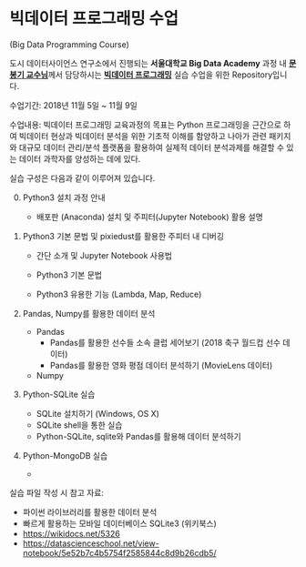 # 빅데이터 프로그래밍 수업

(Big Data Programming Course)



도시 데이터사이언스 연구소에서 진행되는 **서울대학교 Big Data Academy** 과정 내 [**문봉기 교수님**](http://dbs.snu.ac.kr/)께서 담당하시는 [**빅데이터 프로그래밍**](http://udsl.snu.ac.kr/s2/s2_1.php) 실습 수업을 위한 Repository입니다.

수업기간: 2018년 11월 5일 ~ 11월 9일

수업내용: 빅데이터 프로그래밍 교육과정의 목표는 Python 프로그래밍을 근간으로 하여 빅데이터 현상과 빅데이터 분석을 위한 기초적 이해를 함양하고 나아가 관련 패키지와 대규모 데이터 관리/분석 플랫폼을 활용하여 실제적 데이터 분석과제를 해결할 수 있는 데이터 과학자를 양성하는 데에 있다.

실습 구성은 다음과 같이 이루어져 있습니다.

0. Python3 설치 과정 안내

   - 배포판 (Anaconda) 설치 및 주피터(Jupyter Notebook) 활용 설명

1. Python3 기본 문법 및 pixiedust를 활용한 주피터 내 디버깅

   - 간단 소개 및 Jupyter Notebook 사용법

   - Python3 기본 문법
   - Python3 유용한 기능 (Lambda, Map, Reduce)

2. Pandas, Numpy를 활용한 데이터 분석

   - Pandas
     - Pandas를 활용한 선수들 소속 클럽 세어보기 (2018 축구 월드컵 선수 데이터)
     - Pandas를 활용한 영화 평점 데이터 분석하기 (MovieLens 데이터)
   - Numpy

3. Python-SQLite 실습

   - SQLite 설치하기 (Windows, OS X)
   - SQLite shell을 통한 실습
   - Python-SQLite, sqlite와 Pandas를 활용해 데이터 분석하기

4. Python-MongoDB 실습

   - 



실습 파일 작성 시 참고 자료:

- 파이썬 라이브러리를 활용한 데이터 분석
- 빠르게 활용하는 모바일 데이터베이스 SQLite3 (위키북스)
- https://wikidocs.net/5326 
- https://datascienceschool.net/view-notebook/5e52b7c4b5754f2585844c8d9b26cdb5/